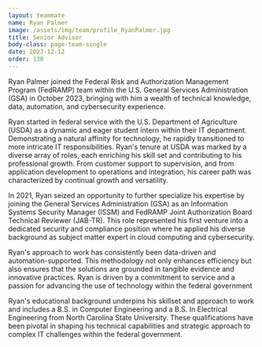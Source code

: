 ```yaml
---
layout: teammate
name: Ryan Palmer
image: /assets/img/team/profile_RyanPalmer.jpg
title: Senior Advisor
body-class: page-team-single
date: 2023-12-12
order: 130
---
```

Ryan Palmer joined the Federal Risk and Authorization Management Program (FedRAMP) team within the U.S. General Services Administration (GSA) in October 2023, bringing with him a wealth of technical knowledge, data, automation, and cybersecurity experience. 

Ryan started in federal service with the U.S. Department of Agriculture (USDA) as a dynamic and eager student intern within their IT department.  Demonstrating a natural affinity for technology, he rapidly transitioned to more intricate IT responsibilities. Ryan's tenure at USDA was marked by a diverse array of roles, each enriching his skill set and contributing to his professional growth. From customer support to supervision, and from application development to operations and integration, his career path was characterized by continual growth and versatility.

In 2021, Ryan seized an opportunity to further specialize his expertise by joining the General Services Administration (GSA) as an Information Systems Security Manager (ISSM) and FedRAMP Joint Authorization Board Technical Reviewer (JAB-TR). This role represented his first venture into a dedicated  security and compliance position where he applied his diverse background as subject matter expert in cloud computing and cybersecurity.

Ryan's approach to work has consistently been data-driven and automation-supported. This methodology not only enhances efficiency but also ensures that the solutions are grounded in tangible evidence and innovative practices.  Ryan is driven by a commitment to service and a passion for advancing the use of technology within the federal government

Ryan's educational background underpins his skillset and approach to work and includes a B.S. in Computer Engineering and a B.S. In Electrical Engineering from North Carolina State University. These qualifications have been pivotal in shaping his technical capabilities and strategic approach to complex IT challenges within the federal government.
